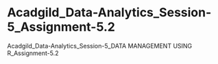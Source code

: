 # Acadgild_Data-Analytics_Session-5_Assignment-5.2
Acadgild_Data-Analytics_Session-5_DATA MANAGEMENT USING R_Assignment-5.2
